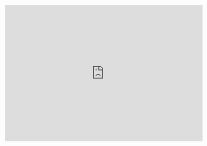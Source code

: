 <iframe frameborder='0' height='448' marginheight='0' marginwidth='0' scrolling='no' src='https://circuits.io/circuits/4521482-cf-p01/embed#breadboard' width='650'></iframe>
